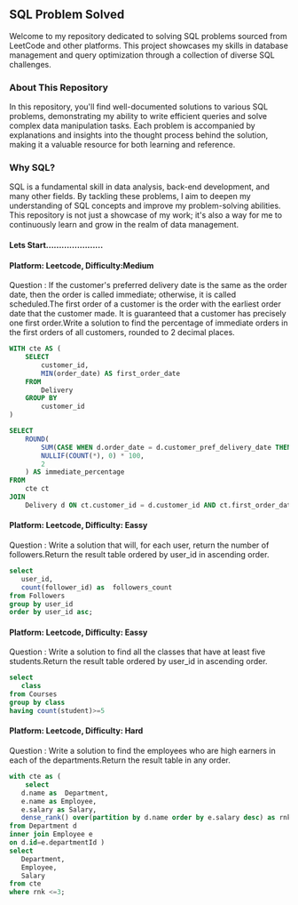 ## SQL Problem Solved
Welcome to my repository dedicated to solving SQL problems sourced from LeetCode and other platforms. This project showcases my skills in database management and query optimization through a collection of diverse SQL challenges.

### About This Repository
In this repository, you'll find well-documented solutions to various SQL problems, demonstrating my ability to write efficient queries and solve complex data manipulation tasks. Each problem is accompanied by explanations and insights into the thought process behind the solution, making it a valuable resource for both learning and reference.

### Why SQL?
SQL is a fundamental skill in data analysis, back-end development, and many other fields. By tackling these problems, I aim to deepen my understanding of SQL concepts and improve my problem-solving abilities. This repository is not just a showcase of my work; it's also a way for me to continuously learn and grow in the realm of data management.

#### Lets Start......................

#### Platform: Leetcode, Difficulty:Medium
 Question : If the customer's preferred delivery date is the same as the order date, then the order is called immediate; otherwise, it is called scheduled.The first order of a customer is the order with the earliest order date that the customer made. It is guaranteed that a customer has precisely one first order.Write a solution to find the percentage of immediate orders in the first orders of all customers, rounded to 2 decimal places.

```sql
WITH cte AS (
    SELECT
        customer_id,
        MIN(order_date) AS first_order_date
    FROM
        Delivery
    GROUP BY
        customer_id
)

SELECT
    ROUND(
        SUM(CASE WHEN d.order_date = d.customer_pref_delivery_date THEN 1 ELSE 0 END) / 
        NULLIF(COUNT(*), 0) * 100, 
        2
    ) AS immediate_percentage
FROM
    cte ct
JOIN
    Delivery d ON ct.customer_id = d.customer_id AND ct.first_order_date = d.order_date;
```

#### Platform: Leetcode, Difficulty: Eassy
Question : Write a solution that will, for each user, return the number of followers.Return the result table ordered by user_id in ascending order.
```sql
select
   user_id,
   count(follower_id) as  followers_count
from Followers
group by user_id
order by user_id asc;
```

#### Platform: Leetcode, Difficulty: Eassy
Question : Write a solution to find all the classes that have at least five students.Return the result table ordered by user_id in ascending order.
```sql
select
   class
from Courses
group by class
having count(student)>=5
```

#### Platform: Leetcode, Difficulty: Hard
Question : Write a solution to find the employees who are high earners in each of the departments.Return the result table in any order.
```sql
with cte as (
    select
   d.name as  Department,
   e.name as Employee,
   e.salary as Salary,
   dense_rank() over(partition by d.name order by e.salary desc) as rnk
from Department d
inner join Employee e
on d.id=e.departmentId )
select
   Department,
   Employee,
   Salary
from cte
where rnk <=3;
```

